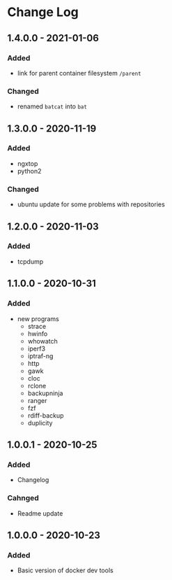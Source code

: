 # Change Log

## 1.4.0.0 - 2021-01-06
### Added
* link for parent container filesystem `/parent`
### Changed
* renamed `batcat` into `bat`

## 1.3.0.0 - 2020-11-19
### Added
* ngxtop
* python2
### Changed
* ubuntu update for some problems with repositories

## 1.2.0.0 - 2020-11-03
### Added
* tcpdump

## 1.1.0.0 - 2020-10-31
### Added
* new programs
  * strace
  * hwinfo
  * whowatch
  * iperf3
  * iptraf-ng
  * http
  * gawk
  * cloc
  * rclone
  * backupninja
  * ranger
  * fzf
  * rdiff-backup
  * duplicity

## 1.0.0.1 - 2020-10-25
### Added
* Changelog
### Cahnged
* Readme update

## 1.0.0.0 - 2020-10-23
### Added
* Basic version of docker dev tools
